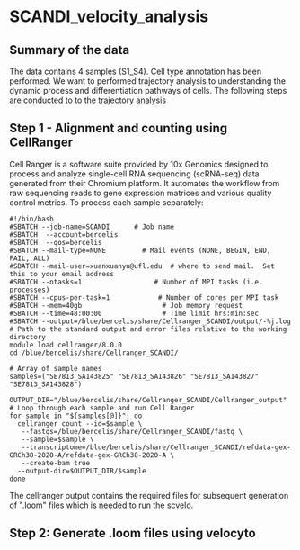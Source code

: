 # SCANDI_velocity_analysis

## Summary of the data

The data contains 4 samples (S1_S4). Cell type annotation has been performed. We want to performed trajectory analysis to understanding the dynamic process and differentiation pathways of cells. The following steps are conducted to to the trajectory analysis

## Step 1 - Alignment and counting using CellRanger

Cell Ranger is a software suite provided by 10x Genomics designed to process and analyze single-cell RNA sequencing (scRNA-seq) data generated from their Chromium platform. It automates the workflow from raw sequencing reads to gene expression matrices and various quality control metrics. To process each sample separately:

```
#!/bin/bash
#SBATCH --job-name=SCANDI      # Job name
#SBATCH  --account=bercelis
#SBATCH  --qos=bercelis
#SBATCH --mail-type=NONE         # Mail events (NONE, BEGIN, END, FAIL, ALL)
#SBATCH --mail-user=xuanxuanyu@ufl.edu  # where to send mail.  Set this to your email address
#SBATCH --ntasks=1                  # Number of MPI tasks (i.e. processes)
#SBATCH --cpus-per-task=1            # Number of cores per MPI task
#SBATCH --mem=40gb                    # Job memory request
#SBATCH --time=48:00:00               # Time limit hrs:min:sec
#SBATCH --output=/blue/bercelis/share/Cellranger_SCANDI/output/-%j.log     # Path to the standard output and error files relative to the working directory
module load cellranger/8.0.0
cd /blue/bercelis/share/Cellranger_SCANDI/

# Array of sample names
samples=("SE7813_SA143825" "SE7813_SA143826" "SE7813_SA143827" "SE7813_SA143828")

OUTPUT_DIR="/blue/bercelis/share/Cellranger_SCANDI/Cellranger_output"
# Loop through each sample and run Cell Ranger
for sample in "${samples[@]}"; do
  cellranger count --id=$sample \
   --fastqs=/blue/bercelis/share/Cellranger_SCANDI/fastq \
   --sample=$sample \
   --transcriptome=/blue/bercelis/share/Cellranger_SCANDI/refdata-gex-GRCh38-2020-A/refdata-gex-GRCh38-2020-A \
   --create-bam true
  --output-dir=$OUTPUT_DIR/$sample
done

```
The cellranger output contains the required files for subsequent generation of ".loom" files which is needed to run the scvelo.


## Step 2: Generate .loom files using velocyto

